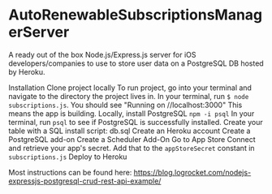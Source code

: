 # AutoRenewableSubscriptionsManagerServer
A ready out of the box Node.js/Express.js server for iOS developers/companies to use to store user data on a PostgreSQL DB hosted by Heroku.


Installation
Clone project locally
To run project, go into your terminal and navigate to the directory the project lives in.
In your terminal, run `$ node subscriptions.js`. You should see "Running on //localhost:3000"
This means the app is building.
Locally, install PostgreSQL `npm -i psql`
In your terminal, run `psql` to see if PostgreSQL is successfully installed. 
Create your table with a SQL install script: db.sql
Create an Heroku account
Create a PostgreSQL add-on
Create a Scheduler Add-On
Go to App Store Connect and retrieve your app's secret. Add that to the `appStoreSecret` constant in `subscriptions.js`
Deploy to Heroku

Most instructions can be found here: https://blog.logrocket.com/nodejs-expressjs-postgresql-crud-rest-api-example/

